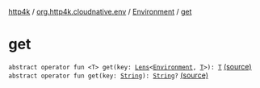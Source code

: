 [http4k](../../index.md) / [org.http4k.cloudnative.env](../index.md) / [Environment](index.md) / [get](./get.md)

# get

`abstract operator fun <T> get(key: `[`Lens`](../../org.http4k.lens/-lens/index.md)`<`[`Environment`](index.md)`, `[`T`](get.md#T)`>): `[`T`](get.md#T) [(source)](https://github.com/http4k/http4k/blob/master/http4k-cloudnative/src/main/kotlin/org/http4k/cloudnative/env/Environment.kt#L17)
`abstract operator fun get(key: `[`String`](https://kotlinlang.org/api/latest/jvm/stdlib/kotlin/-string/index.html)`): `[`String`](https://kotlinlang.org/api/latest/jvm/stdlib/kotlin/-string/index.html)`?` [(source)](https://github.com/http4k/http4k/blob/master/http4k-cloudnative/src/main/kotlin/org/http4k/cloudnative/env/Environment.kt#L19)